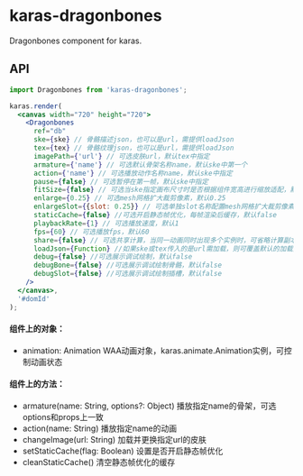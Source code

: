 # karas-dragonbones
Dragonbones component for karas.

## API
```jsx
import Dragonbones from 'karas-dragonbones';

karas.render(
  <canvas width="720" height="720">
    <Dragonbones
      ref="db"
      ske={ske} // 骨骼描述json，也可以是url，需提供loadJson
      tex={tex} // 骨骼纹理json，也可以是url，需提供loadJson
      imagePath={'url'} // 可选皮肤url，默认tex中指定
      armature={'name'} // 可选默认骨架名称name，默认ske中第一个
      action={'name'} // 可选播放动作名称name，默认ske中指定
      pause={false} // 可选暂停在第一帧，默认ske中指定
      fitSize={false} // 可选当ske指定画布尺寸时是否根据组件宽高进行缩放适配，默认false
      enlarge={0.25} // 可选mesh网格扩大裁剪像素，默认0.25
      enlargeSlot={{slot: 0.25}} // 可选单独slot名称配置mesh网格扩大裁剪像素，默认0.25
      staticCache={false} //可选开启静态帧优化，每帧渲染后缓存，默认false
      playbackRate={1} // 可选播放速度，默认1
      fps={60} // 可选播放fps，默认60
      share={false} // 可选共享计算，当同一动画同时出现多个实例时，可省略计算副本，默认false
      loadJson={Function} //如果ske或tex传入的是url需加载，则可覆盖默认的加载方法，2个参数分别为url和callback(json)
      debug={false} //可选展示调试绘制，默认false
      debugBone={false} //可选展示调试绘制骨骼，默认false
      debugSlot={false} //可选展示调试绘制插槽，默认false
    />
  </canvas>,
  '#domId'
);
```
#### 组件上的对象：
* animation: Animation WAA动画对象，karas.animate.Animation实例，可控制动画状态
#### 组件上的方法：
* armature(name: String, options?: Object) 播放指定name的骨架，可选options和props上一致
* action(name: String) 播放指定name的动画
* changeImage(url: String) 加载并更换指定url的皮肤
* setStaticCache(flag: Boolean) 设置是否开启静态帧优化
* cleanStaticCache() 清空静态帧优化的缓存
